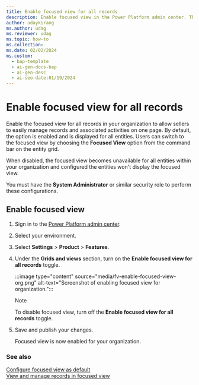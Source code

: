 ```yaml
---
title: Enable focused view for all records
description: Enable focused view in the Power Platform admin center. This displays the focused view for all entities in your organization.
author: udaykirang
ms.author: udag
ms.reviewer: udag
ms.topic: how-to
ms.collection:
ms.date: 02/02/2024
ms.custom:
  - bap-template
  - ai-gen-docs-bap
  - ai-gen-desc
  - ai-seo-date:01/19/2024
---
```


# Enable focused view for all records

Enable the focused view for all records in your organization to allow sellers to easily manage records and associated activities on one page. By default, the option is enabled and is displayed for all entities. Users can switch to the focused view by choosing the **Focused View** option from the command bar on the entity grid.

When disabled, the focused view becomes unavailable for all entities within your organization and configured the entities won't display the focused view.

You must have the **System Administrator** or similar security role to perform these configurations. 

## Enable focused view 

1. Sign in to the [Power Platform admin center](https://admin.powerplatform.microsoft.com/).
1. Select your environment.
1. Select **Settings** > **Product** > **Features**.
1. Under the **Grids and views** section, turn on the **Enable focused view for all records** toggle.  

    :::image type="content" source="media/fv-enable-focused-view-org.png" alt-text="Screenshot of enabling focused view for organization.":::

    > [!NOTE]
    > To disable focused view, turn off the **Enable focused view for all records** toggle.

1. Save and publish your changes.

   Focused view is now enabled for your organization.  

### See also

[Configure focused view as default](set-focused-view-as-default.md)  
[View and manage records in focused view](focused-view.md)
